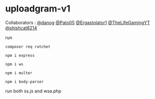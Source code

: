 # uploadgram-v1

Collaborators : [@danog](https://github.com/danog) [@Pato05](https://github.com/Pato05) [@Ergastolator1](https://github.com/Ergastolator1) [@TheLifeGamingYT](https://github.com/TheLifeGamingYT) [@shishcat8214](https://github.com/ShiSHcat)

run 
```
composer req ratchet

npm i express

npm i ws

npm i multer

npm i body-parser
```

run both ss.js and wsa.php

